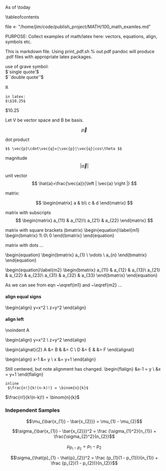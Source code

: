 
As of \today

\tableofcontents

file <- "/home/jim/code/publish_project/MATH/100_math_examles.md"

PURPOSE:	Collect examples of math/latex here:  vectors, equations, align,
symbols etc.

<!--	This is comment to pandoc

%  comment in .tex, but not comment to pandoc

-->

This is markdown file.
Using print_pdf.sh %  out.pdf   pandoc will produce .pdf files with appropriate
latex packages.

use of grave symbol:  
$`single quote'$   
$``double quote''$

$\mathbb{R}$

```{latex}
in latex:
$\$10.25$
``` 
$\$10.25$



Let V be vector space and B be basis.

$$	\vec{p} $$

dot product

    $$ \vec{p}\cdot\vec{q}=|\vec{p}|\vec{q}|cos\theta $$

magnitude
$$ \left| \vec{a} \right| $$

unit vector
$$ \hat{a}=\frac{\vec{a}}{\left | \vec{a} \right |} $$

matrix:

$$
  \begin{matrix}
    a & b\\
    c & d 
  \end{matrix}
$$

matrix with subscripts
$$
  \begin{matrix}
    a_{11} & a_{12}\\ 
    a_{21} & a_{22}
  \end{matrix}
$$

matrix with square brackets (bmatrix)
\begin{equation}\label{m1}
\begin{bmatrix}
     1\\ 
     0\\
     0 
\end{bmatrix}
\end{equation}


matrix with dots ...

\begin{equation}
 \begin{bmatrix} 
   a_{1} \\ \vdots \\ a_{n} 
\end{bmatrix}
\end{equation}

\begin{equation}\label{m2}
\begin{bmatrix}
     a_{11} & a_{12} & a_{13}\\ 
     a_{21} & a_{22} & a_{23}\\
     a_{31} & a_{32} & a_{33} 
\end{bmatrix}
\end{equation}


As we can see from eqn ~\eqref{m1} and ~\eqref{m2} ...

#### align equal signs
\begin{align}
y=x^2 \\
z=y^2
\end{align}


#### align left
\noindent A

<!--
%	alternatives did NOT work:
%	flalign
% flushleft
% & as first char
-->
\begin{align}
y=x^2 \\
z=y^2
\end{align}

\begin{alignat}{2}
A &= B & &= C \\
D &= E & &= F
\end{alignat}

\begin{align}
  x-1 &= y \\
  x &= y+1
\end{align}

Still centered, but note alignment has changed.
\begin{flalign}
  &x-1 = y \\
  &x = y+1
\end{flalign}

```` {.latex}
inline
 $\frac{n!}{k!(n-k)!} = \binom{n}{k}$
````

$\frac{n!}{k!(n-k)!} = \binom{n}{k}$

### Independent Samples

$$\mu_{\bar{x_{1}} - \bar{x_{2}}} = \mu_{1} - \mu_{2}$$

$$\sigma_{\bar{x_{1}} - \bar{x_{2}}}^2 = \frac {\sigma_{1}^2}{n_{1}} + \frac{\sigma_{2}^2}{n_{2}}$$

$$\mu_{\hat{p}_{1} - \hat{p}_{2}} = p_{1} - p_{2}$$

$$\sigma_{\hat{p}_{1} - \hat{p}_{2}}^2 = \frac {p_{1}(1 - p_{1})}{n_{1}} + \frac {p_{2}(1 - p_{2})}{n_{2}}$$


